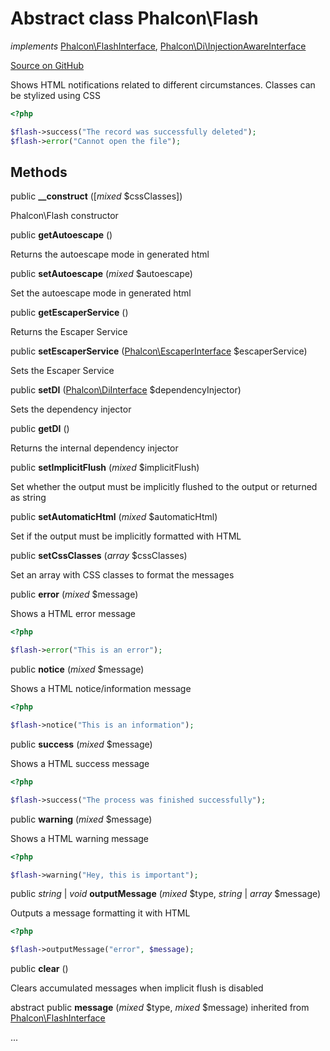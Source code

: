 # Abstract class **Phalcon\\Flash**

*implements* [Phalcon\FlashInterface](/en/3.1.2/api/Phalcon_FlashInterface), [Phalcon\Di\InjectionAwareInterface](/en/3.1.2/api/Phalcon_Di_InjectionAwareInterface)

<a href="https://github.com/phalcon/cphalcon/blob/master/phalcon/flash.zep" class="btn btn-default btn-sm">Source on GitHub</a>

Shows HTML notifications related to different circumstances. Classes can be stylized using CSS

```php
<?php

$flash->success("The record was successfully deleted");
$flash->error("Cannot open the file");

```

## Methods
public  **__construct** ([*mixed* $cssClasses])

Phalcon\\Flash constructor

public  **getAutoescape** ()

Returns the autoescape mode in generated html

public  **setAutoescape** (*mixed* $autoescape)

Set the autoescape mode in generated html

public  **getEscaperService** ()

Returns the Escaper Service

public  **setEscaperService** ([Phalcon\EscaperInterface](/en/3.1.2/api/Phalcon_EscaperInterface) $escaperService)

Sets the Escaper Service

public  **setDI** ([Phalcon\DiInterface](/en/3.1.2/api/Phalcon_DiInterface) $dependencyInjector)

Sets the dependency injector

public  **getDI** ()

Returns the internal dependency injector

public  **setImplicitFlush** (*mixed* $implicitFlush)

Set whether the output must be implicitly flushed to the output or returned as string

public  **setAutomaticHtml** (*mixed* $automaticHtml)

Set if the output must be implicitly formatted with HTML

public  **setCssClasses** (*array* $cssClasses)

Set an array with CSS classes to format the messages

public  **error** (*mixed* $message)

Shows a HTML error message

```php
<?php

$flash->error("This is an error");

```

public  **notice** (*mixed* $message)

Shows a HTML notice/information message

```php
<?php

$flash->notice("This is an information");

```

public  **success** (*mixed* $message)

Shows a HTML success message

```php
<?php

$flash->success("The process was finished successfully");

```

public  **warning** (*mixed* $message)

Shows a HTML warning message

```php
<?php

$flash->warning("Hey, this is important");

```

public *string* | *void* **outputMessage** (*mixed* $type, *string* | *array* $message)

Outputs a message formatting it with HTML

```php
<?php

$flash->outputMessage("error", $message);

```

public  **clear** ()

Clears accumulated messages when implicit flush is disabled

abstract public  **message** (*mixed* $type, *mixed* $message) inherited from [Phalcon\FlashInterface](/en/3.1.2/api/Phalcon_FlashInterface)

...

